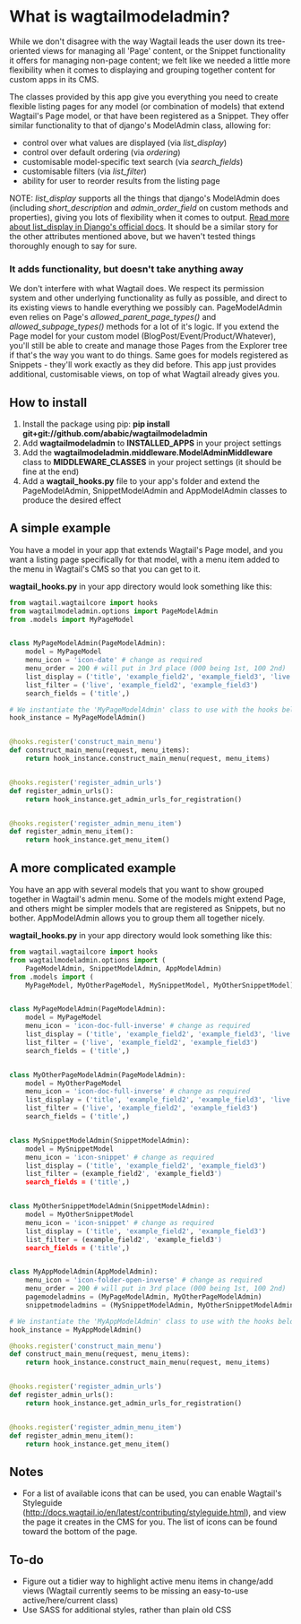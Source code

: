 # What is wagtailmodeladmin?

While we don't disagree with the way Wagtail leads the user down its 
tree-oriented views for managing all 'Page' content, or the Snippet 
functionality it offers for managing non-page content; we felt like we needed a
little more flexibility when it comes to displaying and grouping together
content for custom apps in its CMS.

The classes provided by this app give you everything you need to create
flexible listing pages for any model (or combination of models) that extend
Wagtail's Page model, or that have been registered as a Snippet. They offer
similar functionality to that of django's ModelAdmin class, allowing for:

- control over what values are displayed (via _list_display_)
- control over default ordering (via _ordering_)
- customisable model-specific text search (via _search_fields_)
- customisable filters (via _list_filter_)
- ability for user to reorder results from the listing page

NOTE: _list_display_ supports all the things that django's ModelAdmin does 
(including _short_description_ and _admin_order_field_ on custom methods
and properties), giving you lots of flexibility when it comes to output.
[Read more about list_display in Django's official docs](https://docs.djangoproject.com/en/1.8/ref/contrib/admin/#django.contrib.admin.ModelAdmin.list_display). 
It should be a similar story for the other attributes mentioned above, but
we haven't tested things thoroughly enough to say for sure.

### It adds functionality, but doesn't take anything away

We don't interfere with what Wagtail does. We respect its permission system and other underlying functionality as fully as possible, and direct to its existing views to handle everything we possibly can. PageModelAdmin even relies on Page's _allowed_parent_page_types()_ and _allowed_subpage_types()_ methods for a lot of it's logic. 
If you extend the Page model for your custom model (BlogPost/Event/Product/Whatever), you'll still be able to create and manage those Pages from the Explorer tree if that's the way you want to do things. Same goes for models registered as Snippets - they'll work exactly as they did before. This app just provides additional, customisable views, on top of what Wagtail already gives you. 

## How to install

1. Install the package using pip: **pip install git+git://github.com/ababic/wagtailmodeladmin**
2. Add **wagtailmodeladmin** to **INSTALLED_APPS** in your project settings
3. Add the **wagtailmodeladmin.middleware.ModelAdminMiddleware** class to **MIDDLEWARE_CLASSES** in your project settings (it should be fine at the end)
4. Add a **wagtail_hooks.py** file to your app's folder and extend the PageModelAdmin, SnippetModelAdmin and AppModelAdmin classes to produce the desired effect

## A simple example

You have a model in your app that extends Wagtail's Page model, and you want
a listing page specifically for that model, with a menu item added to the menu
in Wagtail's CMS so that you can get to it.

**wagtail_hooks.py** in your app directory would look something like this: 


```python
from wagtail.wagtailcore import hooks
from wagtailmodeladmin.options import PageModelAdmin
from .models import MyPageModel


class MyPageModelAdmin(PageModelAdmin):
    model = MyPageModel
    menu_icon = 'icon-date' # change as required
    menu_order = 200 # will put in 3rd place (000 being 1st, 100 2nd)
    list_display = ('title', 'example_field2', 'example_field3', 'live')
    list_filter = ('live', 'example_field2', 'example_field3')
    search_fields = ('title',)

# We instantiate the 'MyPageModelAdmin' class to use with the hooks below
hook_instance = MyPageModelAdmin()


@hooks.register('construct_main_menu')
def construct_main_menu(request, menu_items):
    return hook_instance.construct_main_menu(request, menu_items)


@hooks.register('register_admin_urls')
def register_admin_urls():
    return hook_instance.get_admin_urls_for_registration()


@hooks.register('register_admin_menu_item')
def register_admin_menu_item():
    return hook_instance.get_menu_item()
```

## A more complicated example

You have an app with several models that you want to show grouped together in
Wagtail's admin menu. Some of the models might extend Page, and others might
be simpler models that are registered as Snippets, but no bother. AppModelAdmin
allows you to group them all together nicely.

**wagtail_hooks.py** in your app directory would look something like this: 

```python
from wagtail.wagtailcore import hooks
from wagtailmodeladmin.options import (
    PageModelAdmin, SnippetModelAdmin, AppModelAdmin)
from .models import (
    MyPageModel, MyOtherPageModel, MySnippetModel, MyOtherSnippetModel)


class MyPageModelAdmin(PageModelAdmin):
    model = MyPageModel
    menu_icon = 'icon-doc-full-inverse' # change as required
    list_display = ('title', 'example_field2', 'example_field3', 'live')
    list_filter = ('live', 'example_field2', 'example_field3')
    search_fields = ('title',)


class MyOtherPageModelAdmin(PageModelAdmin):
    model = MyOtherPageModel
    menu_icon = 'icon-doc-full-inverse' # change as required
    list_display = ('title', 'example_field2', 'example_field3', 'live')
    list_filter = ('live', 'example_field2', 'example_field3')
    search_fields = ('title',)


class MySnippetModelAdmin(SnippetModelAdmin):
    model = MySnippetModel
    menu_icon = 'icon-snippet' # change as required
    list_display = ('title', 'example_field2', 'example_field3')
    list_filter = (example_field2', 'example_field3')
    search_fields = ('title',)


class MyOtherSnippetModelAdmin(SnippetModelAdmin):
    model = MyOtherSnippetModel
    menu_icon = 'icon-snippet' # change as required
    list_display = ('title', 'example_field2', 'example_field3')
    list_filter = (example_field2', 'example_field3')
    search_fields = ('title',)


class MyAppModelAdmin(AppModelAdmin):
    menu_icon = 'icon-folder-open-inverse' # change as required
    menu_order = 200 # will put in 3rd place (000 being 1st, 100 2nd)
    pagemodeladmins = (MyPageModelAdmin, MyOtherPageModelAdmin)
    snippetmodeladmins = (MySnippetModelAdmin, MyOtherSnippetModelAdmin)

# We instantiate the 'MyAppModelAdmin' class to use with the hooks below
hook_instance = MyAppModelAdmin()

@hooks.register('construct_main_menu')
def construct_main_menu(request, menu_items):
    return hook_instance.construct_main_menu(request, menu_items)


@hooks.register('register_admin_urls')
def register_admin_urls():
    return hook_instance.get_admin_urls_for_registration()


@hooks.register('register_admin_menu_item')
def register_admin_menu_item():
    return hook_instance.get_menu_item()
```

## Notes

- For a list of available icons that can be used, you can enable Wagtail's 
Styleguide (http://docs.wagtail.io/en/latest/contributing/styleguide.html),
and view the page it creates in the CMS for you. The list of icons can be found
toward the bottom of the page.


## To-do

- Figure out a tidier way to highlight active menu items in change/add views (Wagtail currently seems to be missing an easy-to-use active/here/current class)
- Use SASS for additional styles, rather than plain old CSS
